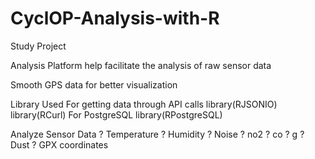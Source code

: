 CyclOP-Analysis-with-R
======================

Study Project

Analysis Platform help facilitate the analysis 
of raw sensor data 

Smooth GPS data for better visualization

Library Used
For getting data through API calls 
library(RJSONIO)
library(RCurl)
For PostgreSQL 
library(RPostgreSQL)

Analyze Sensor Data
? Temperature
? Humidity
? Noise
? no2
? co
? g
? Dust
? GPX coordinates